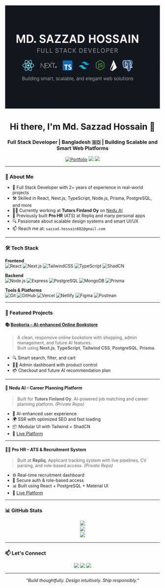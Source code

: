 <p align="center">
  <img src="https://raw.githubusercontent.com/Sazz07/Sazz07/main/banner.png" alt="Banner" />
</p>

<h1 align="center">Hi there, I'm Md. Sazzad Hossain 👋</h1>
<h3 align="center">Full Stack Developer | Bangladesh 🇧🇩 | Building Scalable and Smart Web Platforms</h3>

<p align="center">
  <a href="https://sazzad.vercel.app" target="_blank"><img src="https://img.shields.io/badge/Portfolio-%23000000?style=for-the-badge&logo=vercel&logoColor=white" alt="Portfolio" /></a>
  <a href="mailto:sazzad.hossain882@gmail.com"><img src="https://img.shields.io/badge/Email-D14836?style=for-the-badge&logo=gmail&logoColor=white" /></a>
  <a href="https://www.linkedin.com/in/md-sazzad-hossain-sazz" target="_blank"><img src="https://img.shields.io/badge/LinkedIn-0077B5?style=for-the-badge&logo=linkedin&logoColor=white" /></a>
</p>

---

### 🚀 About Me

- 🧠 Full Stack Developer with 2+ years of experience in real-world projects
- 🛠️ Skilled in React, Next.js, TypeScript, Node.js, Prisma, PostgreSQL, and more
- 👨‍💻 Currently working at **Tutors Finland Oy** on [Nedu AI](https://sp.nedu.solutions/)
- 💼 Previously built **Pro HR** (ATS) at Repliq and many personal apps
- 🔍 Passionate about scalable design systems and smart UI/UX
- 📫 Reach me at: `sazzad.hossain882@gmail.com`

---

### 🛠️ Tech Stack

**Frontend**  
![React](https://img.shields.io/badge/-React-61DAFB?style=flat&logo=react&logoColor=black)
![Next.js](https://img.shields.io/badge/-Next.js-black?style=flat&logo=next.js)
![TailwindCSS](https://img.shields.io/badge/-TailwindCSS-06B6D4?style=flat&logo=tailwindcss&logoColor=white)
![TypeScript](https://img.shields.io/badge/-TypeScript-3178C6?style=flat&logo=typescript&logoColor=white)
![ShadCN](https://img.shields.io/badge/-ShadCN-%23000000?style=flat)

**Backend**  
![Node.js](https://img.shields.io/badge/-Node.js-339933?style=flat&logo=node.js&logoColor=white)
![Express](https://img.shields.io/badge/-Express.js-404D59?style=flat&logo=express&logoColor=white)
![PostgreSQL](https://img.shields.io/badge/-PostgreSQL-336791?style=flat&logo=postgresql&logoColor=white)
![MongoDB](https://img.shields.io/badge/-MongoDB-47A248?style=flat&logo=mongodb&logoColor=white)
![Prisma](https://img.shields.io/badge/-Prisma-2D3748?style=flat&logo=prisma&logoColor=white)

**Tools & Platforms**  
![Git](https://img.shields.io/badge/-Git-F05032?style=flat&logo=git&logoColor=white)
![GitHub](https://img.shields.io/badge/-GitHub-181717?style=flat&logo=github)
![Vercel](https://img.shields.io/badge/-Vercel-000000?style=flat&logo=vercel)
![Netlify](https://img.shields.io/badge/-Netlify-00C7B7?style=flat&logo=netlify&logoColor=white)
![Figma](https://img.shields.io/badge/-Figma-F24E1E?style=flat&logo=figma&logoColor=white)
![Postman](https://img.shields.io/badge/-Postman-FF6C37?style=flat&logo=postman&logoColor=white)

---

### 📌 Featured Projects

#### 📚 [Bookoria – AI-enhanced Online Bookstore](https://sazzad.vercel.app/projects/bookoria)

> A clean, responsive online bookstore with shopping, admin management, and future AI features.  
> Built using **Next.js**, **TypeScript**, **Tailwind CSS**, **PostgreSQL**, **Prisma**.

- 🔍 Smart search, filter, and cart
- 🧑‍💼 Admin dashboard with product control
- 💳 Checkout and future AI recommendation plan

---

#### 💼 Nedu AI – Career Planning Platform

> Built for **Tutors Finland Oy**. AI-powered job matching and career planning platform. _(Private Repo)_

- 🧠 AI-enhanced user experience
- 🌍 SSR with optimized SEO and fast loading
- 📦 Modular UI with Tailwind + ShadCN
- 🔗 [Live Platform](https://sp.nedu.solutions/)

---

#### 🧑‍💻 Pro HR – ATS & Recruitment System

> Built at **Repliq**. Applicant tracking system with live pipelines, CV parsing, and role-based access. _(Private Repo)_

- ⚙️ Real-time recruitment dashboard
- 🔐 Secure auth & role-based access
- 📊 Built using React + PostgreSQL + Material UI
- 🔗 [Live Platform](https://staging.prohr.io/)

---

### 📊 GitHub Stats

<p align="center">
  <img src="https://github-readme-streak-stats.herokuapp.com/?user=Sazz07&theme=tokyonight" />
  <br />
  <img src="https://github-readme-stats.vercel.app/api?username=Sazz07&show_icons=true&theme=tokyonight&hide_border=true" />
  <br />
  <img src="https://github-readme-stats.vercel.app/api/top-langs/?username=Sazz07&layout=compact&theme=tokyonight" />
</p>

---

### 📫 Let's Connect

<p align="center">
  <a href="mailto:sazzad.hossain882@gmail.com"><img src="https://img.shields.io/badge/Gmail-D14836?style=for-the-badge&logo=gmail&logoColor=white" /></a>
  <a href="https://www.linkedin.com/in/md-sazzad-hossain-sazz" target="_blank"><img src="https://img.shields.io/badge/LinkedIn-blue?style=for-the-badge&logo=linkedin&logoColor=white" /></a>
  <a href="https://sazzad.vercel.app" target="_blank"><img src="https://img.shields.io/badge/Portfolio-%23000000?style=for-the-badge&logo=vercel&logoColor=white" /></a>
</p>

---

<p align="center"><i>“Build thoughtfully. Design intuitively. Ship responsibly.”</i></p>
